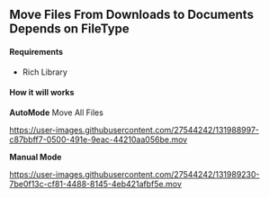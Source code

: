 ## Move Files From Downloads to Documents Depends on FileType

#### Requirements
- Rich Library

#### How it will works
**AutoMode**
Move All Files 


https://user-images.githubusercontent.com/27544242/131988997-c87bbff7-0500-491e-9eac-44210aa056be.mov

**Manual Mode**


https://user-images.githubusercontent.com/27544242/131989230-7be0f13c-cf81-4488-8145-4eb421afbf5e.mov


